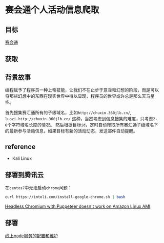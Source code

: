 # 赛会通个人活动信息爬取

## 目标

[赛会通](http://www.saihuitong.com/)

## 获取

## 背景故事

编程赋予了程序员一种上帝技能，让我们不在止步于意淫和幻想的阶段，而是可以将那些幻想中的东西在现实世界中得以显现，程序员的世界或许总是那么天马星空。

首先搜集赛汇通所有的子级域名，比如`http://chuxin.360jlb.cn/`, `luozi.http://chuxin.360jlb.cn/` 这种，当然考虑到信息搜集的难度，只考虑`2-6`个字符域名长度的情况。
然后根据目标`id`，定时自动爬取所有赛汇通子级域名下的最新参与活动信息，如果目标有新的活动动态，发送邮件自动提醒。

## reference

* Kali Linux

## 部署到腾讯云

在`centos7`中无法启动`chrome`问题：

```bash
curl https://intoli.com/install-google-chrome.sh | bash
```

[Headless Chromium with Puppeteer doesn't work on Amazon Linux AMI](https://github.com/GoogleChrome/puppeteer/issues/765)

## 部署

[线上node服务的配置和维护](https://cnodejs.org/topic/57216ea1fa48138c41110ec8)
